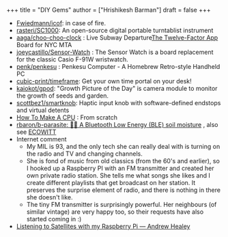 +++
title = "DIY Gems"
author = ["Hrishikesh Barman"]
draft = false
+++

-   [Fwiedmann/icof](https://github.com/fwiedmann/icof): in case of fire.
-   [rasteri/SC1000](https://github.com/rasteri/SC1000): An open-source digital portable turntablist instrument
-   [aaga/choo-choo-clock](https://github.com/aaga/choo-choo-clock) : Live Subway Departure[The Twelve-Factor App](https://12factor.net/) Board for NYC MTA
-   [joeycastillo/Sensor-Watch](https://github.com/joeycastillo/Sensor-Watch) : The Sensor Watch is a board replacement for the classic Casio F-91W wristwatch.
-   [penk/penkesu](https://github.com/penk/penkesu) : Penkesu Computer - A Homebrew Retro-style Handheld PC
-   [cubic-print/timeframe](https://github.com/cubic-print/timeframe): Get your own time portal on your desk!
-   [kaiokot/gpod](https://github.com/kaiokot/gpod): "Growth Picture of the Day" is camera module to monitor the growth of seeds and garden.
-   [scottbez1/smartknob](https://github.com/scottbez1/smartknob): Haptic input knob with software-defined endstops and virtual detents
-   [How To Make A CPU](https://blog.robertelder.org/how-to-make-a-cpu/) : From scratch
-   [rbaron/b-parasite: 🌱💧 A Bluetooth Low Energy (BLE) soil moisture](https://github.com/rbaron/b-parasite) , also see [ECOWITT](https://www.ecowitt.com/shop/homePage)
-   Internet comment
    -   My MIL is 93, and the only tech she can really deal with is turning on the radio and TV and changing channels.
    -   She is fond of music from old classics (from the 60's and earlier), so I hooked up a Raspberry PI with an FM transmitter and created her own private radio station. She tells me what songs she likes and I create different playlists that get broadcast on her station. It preserves the surprise element of radio, and there is nothing in there she doesn't like.
    -   The tiny FM transmitter is surprisingly powerful. Her neighbours (of similar vintage) are very happy too, so their requests have also started coming in :)
-   [Listening to Satellites with my Raspberry Pi — Andrew Healey](https://healeycodes.com/listening-to-satellites-with-my-raspberry-pi)
